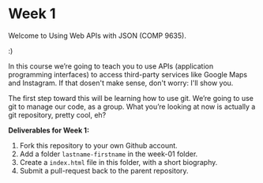 Week 1
======

Welcome to Using Web APIs with JSON (COMP 9635).

:)

In this course we’re going to teach you to use APIs (application programming
interfaces) to access third-party services like Google Maps and Instagram. If
that dosen't make sense, don't worry: I'll show you.

The first step toward this will be learning how to use git. We’re going to use
git to manage our code, as a group. What you’re looking at now is actually a
git repository, pretty cool, eh?

**Deliverables for Week 1:**  

1. Fork this repository to your own Github account.
2. Add a folder `lastname-firstname` in the week-01 folder.
3. Create a `index.html` file in this folder, with a short biography.
4. Submit a pull-request back to the parent repository.

